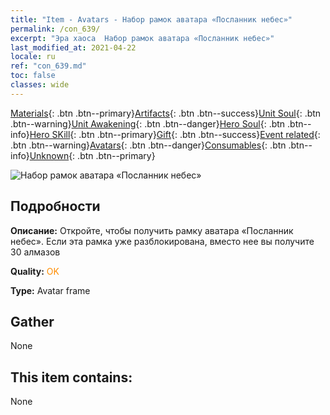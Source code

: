 ```yaml
---
title: "Item - Avatars - Набор рамок аватара «Посланник небес»"
permalink: /con_639/
excerpt: "Эра хаоса  Набор рамок аватара «Посланник небес»"
last_modified_at: 2021-04-22
locale: ru
ref: "con_639.md"
toc: false
classes: wide
---
```

 [Materials](/ItemsRU/){: .btn .btn--primary}[Artifacts](/ItemsRU/Artifacts/){: .btn .btn--success}[Unit Soul](/ItemsRU/UnitSoul/){: .btn .btn--warning}[Unit Awakening](/ItemsRU/UnitAwakening/){: .btn .btn--danger}[Hero Soul](/ItemsRU/HeroSoul/){: .btn .btn--info}[Hero SKill](/ItemsRU/HeroSkill/){: .btn .btn--primary}[Gift](/ItemsRU/Gift/){: .btn .btn--success}[Event related](/ItemsRU/Events/){: .btn .btn--warning}[Avatars](/ItemsRU/Avatars/){: .btn .btn--danger}[Consumables](/ItemsRU/Consumables/){: .btn .btn--info}[Unknown](/ItemsRU/Unknown/){: .btn .btn--primary}

 ![Набор рамок аватара «Посланник небес»](/images/a/avatarFrame_43.png)

## Подробности
 **Описание:** Откройте, чтобы получить рамку аватара «Посланник небес». Если эта рамка уже разблокирована, вместо нее вы получите 30 алмазов

 **Quality:** <span style="color: #FF8C00">OK</span>

 **Type:** Avatar frame

## Gather

  None

## This item contains:

  None

